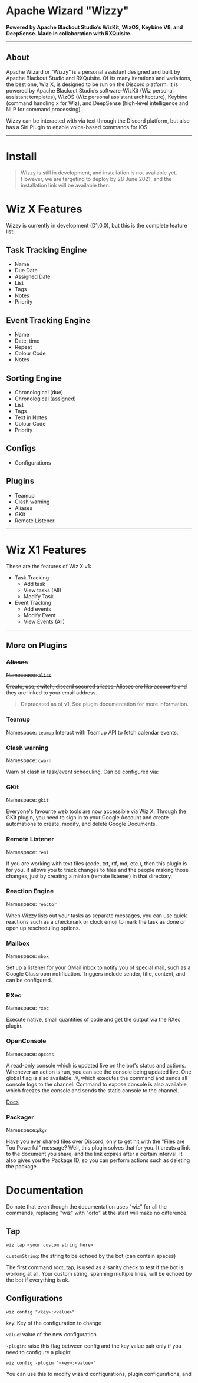 # Apache Wizard "Wizzy"

**Powered by Apache Blackout Studio’s WizKit, WizOS, Keybine V8, and DeepSense.
Made in collaboration with RXQuisite.**

---


## About
Apache Wizard or “Wizzy” is a personal assistant designed and built by Apache Blackout Studio and RXQuisite. Of its many iterations and variations, the best one, Wiz X, is designed to be run on the Discord platform. It is powered by Apache Blackout Studio’s software-WizKit (Wiz personal assistant templates), WizOS (Wiz personal assistant architecture), Keybine (command handling x for Wiz), and DeepSense (high-level intelligence and NLP for command processing).

Wizzy can be interacted with via text through the Discord platform, but also has a Siri Plugin to enable voice-based commands for iOS.

---

# Install

> Wizzy is still in development, and installation is not available yet. However, we are targeting to deploy by 28 June 2021, and the installation link will be available then.

# Wiz X Features
Wizzy is currently in development (D1.0.0), but this is the complete feature list:
## Task Tracking Engine
- Name
- Due Date
- Assigned Date
- List
- Tags
- Notes
- Priority
## Event Tracking Engine
- Name
- Date, time
- Repeat
- Colour Code
- Notes
## Sorting Engine
- Chronological (due)
- Chronological (assigned)
- List
- Tags
- Text in Notes
- Colour Code
- Priority
## Configs
- Configurations
## Plugins
- Teamup
- Clash warning
- Aliases
- GKit
- Remote Listener

---

# Wiz X1 Features

These are the features of Wiz X v1:

- Task Tracking
    - Add task
    - View tasks (All)
    - Modify Task
- Event Tracking
    - Add events 
    - Modify Event 
    - View Events (All)

---

## More on Plugins
### ~~Aliases~~
~~Namespace: `alias`~~

~~Create, use, switch, discard secured aliases. Aliases are like accounts and they are linked to your email address.~~

> Depracated as of v1. See plugin documentation for more information.

### Teamup
Namespace: `teamup`
Interact with Teamup API to fetch calendar events.


### Clash warning
Namespace: `cwarn`

Warn of clash in task/event scheduling. Can be configured via:

### GKit
Namespace: `gkit`

Everyone's favourite web tools are now accessible via Wiz X. Through the GKit plugin, you need to sign in to your Google Account and create automations to create, modify, and delete Google Documents.

### Remote Listener
Namespace: `reml`

If you are working with text files (code, txt, rtf, md, etc.), then this plugin is for you. It allows you to track changes to files and the people making those changes, just by creating a minion (remote listener) in that directory.

### Reaction Engine
Namespace: `reactor`

When Wizzy lists out your tasks as separate messages, you can use quick reactions such as a checkmark or clock emoji to mark the task as done or open up rescheduling options.


### Mailbox
Namespace: `mbox`

Set up a listener for your GMail inbox to notify you of special mail, such as a Google Classroom notification. Triggers include sender, title, content, and can be configured.

### RXec
Namespace: `rxec`

Execute native, small quantities of code and get the output via the RXec plugin.

### OpenConsole
Namespace: `opcons`

A read-only console which is updated live on the bot's status and actions. Whenever an action is run, you can see the console being updated live. One global flag is also available:`.V`, which executes the command and sends all console logs to the channel. Command to expose console is also available, which freezes the console and sends the static console to the channel.

[Docs](./Extra_Docs/PluginName.md)

### Packager
Namespace:`pkgr`

Have you ever shared files over Discord, only to get hit with the "Files are Too Powerful" message? Well, this plugin solves that for you. It creats a link to the document you share, and the link expires after a certain interval. It also gives you the Package ID, so you can perform actions such as deleting the package.

# Documentation
Do note that even though the documentation uses "wiz" for all the commands, replacing "wiz" with "orto" at the start will make no difference.
## Tap
```
wiz tap <your custom string here>
```
`customString`: the string to be echoed by the bot (can contain spaces)

The first command root, tap, is used as a sanity check to test if the bot is working at all. Your custom string, spanning multiple lines, will be echoed by the bot if everything is ok.

## Configurations
```
wiz config "<key>:<value>"
```
`key`: Key of the configuration to change

`value`: value of the new configuration

`-plugin`: raise this flag between config and the key value pair only if you need to configure a plugin:
```shell
wiz config -plugin "<key>:<value>"
```

You can use this to modify wizard configurations, plugin configurations, and 
